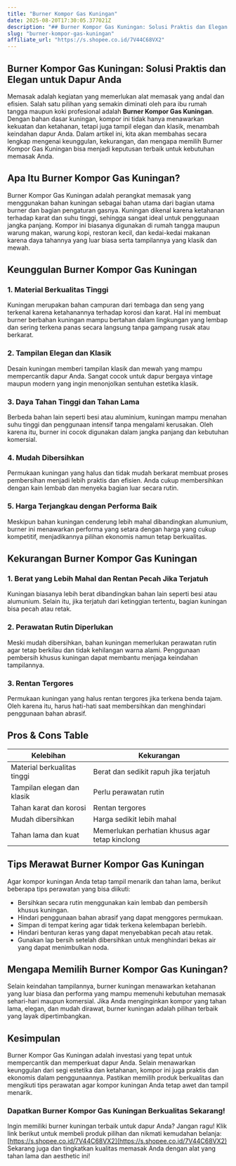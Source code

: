 ```yaml
---
title: "Burner Kompor Gas Kuningan"
date: 2025-08-20T17:30:05.377021Z
description: "## Burner Kompor Gas Kuningan: Solusi Praktis dan Elegan untuk Dapur Anda..."
slug: "burner-kompor-gas-kuningan"
affiliate_url: "https://s.shopee.co.id/7V44C68VX2"
---
```

## Burner Kompor Gas Kuningan: Solusi Praktis dan Elegan untuk Dapur Anda

Memasak adalah kegiatan yang memerlukan alat memasak yang andal dan efisien. Salah satu pilihan yang semakin diminati oleh para ibu rumah tangga maupun koki profesional adalah **Burner Kompor Gas Kuningan**. Dengan bahan dasar kuningan, kompor ini tidak hanya menawarkan kekuatan dan ketahanan, tetapi juga tampil elegan dan klasik, menambah keindahan dapur Anda. Dalam artikel ini, kita akan membahas secara lengkap mengenai keunggulan, kekurangan, dan mengapa memilih Burner Kompor Gas Kuningan bisa menjadi keputusan terbaik untuk kebutuhan memasak Anda.

## Apa Itu Burner Kompor Gas Kuningan?

Burner Kompor Gas Kuningan adalah perangkat memasak yang menggunakan bahan kuningan sebagai bahan utama dari bagian utama burner dan bagian pengaturan gasnya. Kuningan dikenal karena ketahanan terhadap karat dan suhu tinggi, sehingga sangat ideal untuk penggunaan jangka panjang. Kompor ini biasanya digunakan di rumah tangga maupun warung makan, warung kopi, restoran kecil, dan kedai-kedai makanan karena daya tahannya yang luar biasa serta tampilannya yang klasik dan mewah.

## Keunggulan Burner Kompor Gas Kuningan

### 1. Material Berkualitas Tinggi

Kuningan merupakan bahan campuran dari tembaga dan seng yang terkenal karena ketahanannya terhadap korosi dan karat. Hal ini membuat burner berbahan kuningan mampu bertahan dalam lingkungan yang lembap dan sering terkena panas secara langsung tanpa gampang rusak atau berkarat.

### 2. Tampilan Elegan dan Klasik

Desain kuningan memberi tampilan klasik dan mewah yang mampu mempercantik dapur Anda. Sangat cocok untuk dapur bergaya vintage maupun modern yang ingin menonjolkan sentuhan estetika klasik.

### 3. Daya Tahan Tinggi dan Tahan Lama

Berbeda bahan lain seperti besi atau aluminium, kuningan mampu menahan suhu tinggi dan penggunaan intensif tanpa mengalami kerusakan. Oleh karena itu, burner ini cocok digunakan dalam jangka panjang dan kebutuhan komersial.

### 4. Mudah Dibersihkan

Permukaan kuningan yang halus dan tidak mudah berkarat membuat proses pembersihan menjadi lebih praktis dan efisien. Anda cukup membersihkan dengan kain lembab dan menyeka bagian luar secara rutin.

### 5. Harga Terjangkau dengan Performa Baik

Meskipun bahan kuningan cenderung lebih mahal dibandingkan alumunium, burner ini menawarkan performa yang setara dengan harga yang cukup kompetitif, menjadikannya pilihan ekonomis namun tetap berkualitas.

## Kekurangan Burner Kompor Gas Kuningan

### 1. Berat yang Lebih Mahal dan Rentan Pecah Jika Terjatuh

Kuningan biasanya lebih berat dibandingkan bahan lain seperti besi atau alumunium. Selain itu, jika terjatuh dari ketinggian tertentu, bagian kuningan bisa pecah atau retak.

### 2. Perawatan Rutin Diperlukan

Meski mudah dibersihkan, bahan kuningan memerlukan perawatan rutin agar tetap berkilau dan tidak kehilangan warna alami. Penggunaan pembersih khusus kuningan dapat membantu menjaga keindahan tampilannya.

### 3. Rentan Tergores

Permukaan kuningan yang halus rentan tergores jika terkena benda tajam. Oleh karena itu, harus hati-hati saat membersihkan dan menghindari penggunaan bahan abrasif.

## Pros & Cons Table

| Kelebihan                          | Kekurangan                                  |
|-----------------------------------|--------------------------------------------|
| Material berkualitas tinggi      | Berat dan sedikit rapuh jika terjatuh    |
| Tampilan elegan dan klasik       | Perlu perawatan rutin                   |
| Tahan karat dan korosi          | Rentan tergores                         |
| Mudah dibersihkan               | Harga sedikit lebih mahal             |
| Tahan lama dan kuat             | Memerlukan perhatian khusus agar tetap kinclong |

## Tips Merawat Burner Kompor Gas Kuningan

Agar kompor kuningan Anda tetap tampil menarik dan tahan lama, berikut beberapa tips perawatan yang bisa diikuti:

- Bersihkan secara rutin menggunakan kain lembab dan pembersih khusus kuningan.
- Hindari penggunaan bahan abrasif yang dapat menggores permukaan.
- Simpan di tempat kering agar tidak terkena kelembapan berlebih.
- Hindari benturan keras yang dapat menyebabkan pecah atau retak.
- Gunakan lap bersih setelah dibersihkan untuk menghindari bekas air yang dapat menimbulkan noda.

## Mengapa Memilih Burner Kompor Gas Kuningan?

Selain keindahan tampilannya, burner kuningan menawarkan ketahanan yang luar biasa dan performa yang mampu memenuhi kebutuhan memasak sehari-hari maupun komersial. Jika Anda menginginkan kompor yang tahan lama, elegan, dan mudah dirawat, burner kuningan adalah pilihan terbaik yang layak dipertimbangkan.

## Kesimpulan

Burner Kompor Gas Kuningan adalah investasi yang tepat untuk mempercantik dan memperkuat dapur Anda. Selain menawarkan keunggulan dari segi estetika dan ketahanan, kompor ini juga praktis dan ekonomis dalam penggunaannya. Pastikan memilih produk berkualitas dan mengikuti tips perawatan agar kompor kuningan Anda tetap awet dan tampil menarik.

### Dapatkan Burner Kompor Gas Kuningan Berkualitas Sekarang!

Ingin memiliki burner kuningan terbaik untuk dapur Anda? Jangan ragu! Klik link berikut untuk membeli produk pilihan dan nikmati kemudahan belanja: [https://s.shopee.co.id/7V44C68VX2](https://s.shopee.co.id/7V44C68VX2) Sekarang juga dan tingkatkan kualitas memasak Anda dengan alat yang tahan lama dan aesthetic ini!